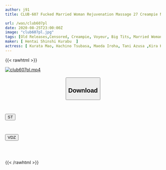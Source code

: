 ```yaml
---
author: j91
title: CLUB-607 Fucked Married Woman Rejuvenation Massage 27 Creampie Negotiation Voyeur

url: /was/club607pl
date: 2020-08-25T23:00:00Z
image: "club607pl.jpg"
tags: [Old Releases,Censored, Creampie, Voyeur, Big Tits, Married Woman, Massage	]
maker: [ Hentai Shinshi Kurabu  ]
actress: [ Kurata Mao, Hachino Tsubasa, Maeda Iroha, Tani Azusa ,Kira Kaoru ]
---
```



{{< rawhtml >}}

<div class="video" data-videoid="aZLzVvqMdkHxYPW">
    <a href="javascript:;">
        <img src="/was/club607pl/club607pl.jpg" width="WIDTH" height="HEIGHT" alt="club607pl.mp4" loading="lazy">
    </a>
</div>

<script type="text/javascript" src="https://j91.asia/asset/on-demand-st.js"></script>

<br>
  <link rel="stylesheet" href="https://j91.asia/asset/bs5.css">
  
  <center>
  <button class="btn btn-primary" type="button" data-bs-toggle="collapse" data-bs-target=".multi-collapse" aria-expanded="false" aria-controls="multiCollapseExample1 multiCollapseExample2"><h2>Download</h2></button></center>
</p>
<div class="row">
  <div class="col">
    <div class="collapse multi-collapse" id="multiCollapseExample1">
      <div class="card card-body">
	      	      <br>
<div class="buttons">  
<p><a href="https://streamtape.to/v/aZLzVvqMdkHxYPW" target="_blank"><button class="btn-hover color-3"><i class="fa fa-download"></i> ST</button></a></p></div>
    </div>
  </div>
</div>
  <div class="col">
    <div class="collapse multi-collapse" id="multiCollapseExample2">
      <div class="card card-body">
	      <br>
<div class="buttons">
<p><a href="https://vidoza.net/1bjcpodqyaba" target="_blank"><button class="btn-hover color-1"><i class="fa fa-download"></i> VDZ</button></a></p></div>
<br><br>
      </div>
    </div>
  </div>
</div>

{{< /rawhtml >}}